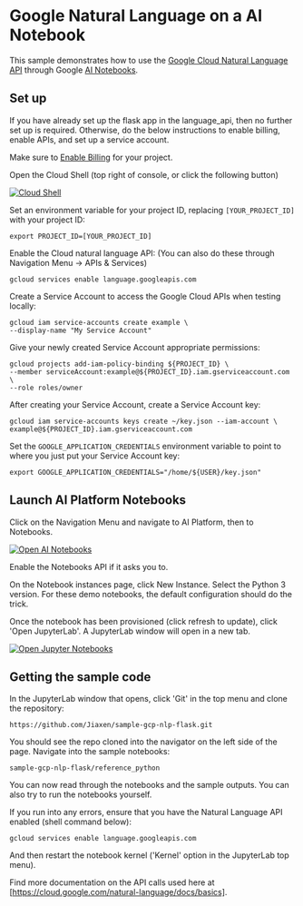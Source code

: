 # Google Natural Language on a AI Notebook

This sample demonstrates how to use the [Google Cloud Natural Language API](https://cloud.google.com/natural-language) through Google [AI Notebooks](https://cloud.google.com/ai-platform-notebooks).
## Set up

If you have already set up the flask app in the language_api, then no further set up is required. 
Otherwise, do the below instructions to enable billing, enable APIs, and set up a service account.

Make sure to [Enable Billing](https://pantheon.corp.google.com/billing?debugUI=DEVELOPERS)
for your project.


Open the Cloud Shell (top right of console, or click the following button)

[![Cloud Shell][shell_img]][shell_link]
         
[shell_img]: http://gstatic.com/cloudssh/images/open-btn.png
[shell_link]: https://console.cloud.google.com/cloudshell/open

Set an environment variable for your project ID, replacing `[YOUR_PROJECT_ID]`
with your project ID:

    export PROJECT_ID=[YOUR_PROJECT_ID]

Enable the Cloud natural language API: (You can also do these through Navigation Menu -> APIs & Services)

    gcloud services enable language.googleapis.com

Create a Service Account to access the Google Cloud APIs when testing locally:

    gcloud iam service-accounts create example \
    --display-name "My Service Account"

Give your newly created Service Account appropriate permissions:

    gcloud projects add-iam-policy-binding ${PROJECT_ID} \
    --member serviceAccount:example@${PROJECT_ID}.iam.gserviceaccount.com \
    --role roles/owner

After creating your Service Account, create a Service Account key:

    gcloud iam service-accounts keys create ~/key.json --iam-account \
    example@${PROJECT_ID}.iam.gserviceaccount.com

Set the `GOOGLE_APPLICATION_CREDENTIALS` environment variable to point to where
you just put your Service Account key:

    export GOOGLE_APPLICATION_CREDENTIALS="/home/${USER}/key.json"


## Launch AI Platform Notebooks 

Click on the Navigation Menu and navigate to AI Platform, then to Notebooks.

[![Open AI Notebooks][notebook_img]][notebook_link]

[notebook_img]: https://cdn.qwiklabs.com/fnUEPKKDGG4Xw1nbWJRpVfg02LTmJLOrel2Ny42JQVk%3D
[notebook_link]: https://console.cloud.google.com/ai-platform/notebooks/list

Enable the Notebooks API if it asks you to.

On the Notebook instances page, click New Instance. Select the Python 3 version. 
For these demo notebooks, the default configuration should do the trick.

Once the notebook has been provisioned (click refresh to update), click 'Open JupyterLab'. A JupyterLab window will open in a new tab. 

[![Open Jupyter Notebooks][jupyter_img]][jupyter_link]

[jupyter_img]: https://cdn.qwiklabs.com/fowDLNZLw1WB1zkF9BBSwzNvjBnZyducp45ui%2FBkXTg%3D
[jupyter_link]: https://console.cloud.google.com/ai-platform/notebooks/list


## Getting the sample code

In the JupyterLab window that opens, click 'Git' in the top menu and clone the repository:

    https://github.com/Jiaxen/sample-gcp-nlp-flask.git

You should see the repo cloned into the navigator on the left side of the page. Navigate into the sample notebooks:

    sample-gcp-nlp-flask/reference_python
    
You can now read through the notebooks and the sample outputs.
You can also try to run the notebooks yourself. 

If you run into any errors, ensure that you have the Natural Language API enabled (shell command below): 

    gcloud services enable language.googleapis.com
    
And then restart the notebook kernel ('Kernel' option in the JupyterLab top menu).

Find more documentation on the API calls used here at [https://cloud.google.com/natural-language/docs/basics].

